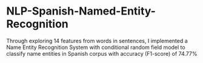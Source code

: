 # NLP-Spanish-Named-Entity-Recognition

Through exploring 14 features from words in sentences, I implemented a Name Entity Recognition System with conditional random field model to classify name entities in Spanish corpus with accuracy (F1-score) of 74.77%
